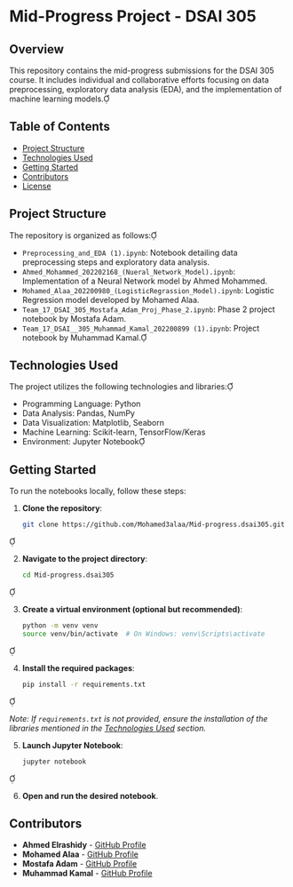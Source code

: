 # Mid-Progress Project - DSAI 305

## Overview

This repository contains the mid-progress submissions for the DSAI 305 course. It includes individual and collaborative efforts focusing on data preprocessing, exploratory data analysis (EDA), and the implementation of machine learning models.

## Table of Contents

- [Project Structure](#project-structure)
- [Technologies Used](#technologies-used)
- [Getting Started](#getting-started)
- [Contributors](#contributors)
- [License](#license)

## Project Structure

The repository is organized as follows:

- `Preprocessing_and_EDA (1).ipynb`: Notebook detailing data preprocessing steps and exploratory data analysis.
- `Ahmed_Mohammed_202202168_(Nueral_Network_Model).ipynb`: Implementation of a Neural Network model by Ahmed Mohammed.
- `Mohamed_Alaa_202200980_(LogisticRegrassion_Model).ipynb`: Logistic Regression model developed by Mohamed Alaa.
- `Team_17_DSAI_305_Mostafa_Adam_Proj_Phase_2.ipynb`: Phase 2 project notebook by Mostafa Adam.
- `Team_17_DSAI__305_Muhammad_Kamal_202200899 (1).ipynb`: Project notebook by Muhammad Kamal.

## Technologies Used

The project utilizes the following technologies and libraries:

- Programming Language: Python
- Data Analysis: Pandas, NumPy
- Data Visualization: Matplotlib, Seaborn
- Machine Learning: Scikit-learn, TensorFlow/Keras
- Environment: Jupyter Notebook

## Getting Started

To run the notebooks locally, follow these steps:

1. **Clone the repository**:

   ```bash
   git clone https://github.com/Mohamed3alaa/Mid-progress.dsai305.git
   ```


2. **Navigate to the project directory**:

   ```bash
   cd Mid-progress.dsai305
   ```


3. **Create a virtual environment (optional but recommended)**:

   ```bash
   python -m venv venv
   source venv/bin/activate  # On Windows: venv\Scripts\activate
   ```


4. **Install the required packages**:

   ```bash
   pip install -r requirements.txt
   ```


   *Note: If `requirements.txt` is not provided, ensure the installation of the libraries mentioned in the [Technologies Used](#technologies-used) section.*

5. **Launch Jupyter Notebook**:

   ```bash
   jupyter notebook
   ```


6. **Open and run the desired notebook**.

## Contributors

- **Ahmed Elrashidy** - [GitHub Profile](https://github.com/AhmedElrashidy11)
- **Mohamed Alaa** - [GitHub Profile](https://github.com/Mohamed3alaa)
- **Mostafa Adam** - [GitHub Profile](https://github.com/mostafa22adam)
- **Muhammad Kamal** - [GitHub Profile](https://github.com/MuhammadKamal6)
